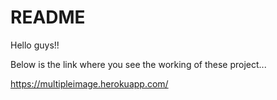 # README

Hello guys!!

Below is the link where you see the working of these project...


https://multipleimage.herokuapp.com/
